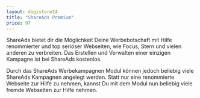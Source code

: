 ```yaml
---
layout: digistore24
title: "ShareAds Premium"
price: 97
---
```

<p>ShareAds bietet dir die M&#xF6;glichkeit Deine Werbebotschaft mit Hilfe renommierter und top seri&#xF6;ser Webseiten, wie Focus, Stern und vielen anderen zu verbreiten. Das Erstellen und Verwalten einer einzigen Kampagne ist bei ShareAds kostenlos.</p>
<p>Durch das ShareAds Werbekampagnen Modul k&#xF6;nnen jedoch beliebig viele ShareAds Kampagnen angelegt werden. Statt nur eine renommierte Webseite zur Hilfe zu nehmen, kannst Du mit dem Modul nun beliebig viele fremde Webseiten zur Hilfe nehmen.</p>